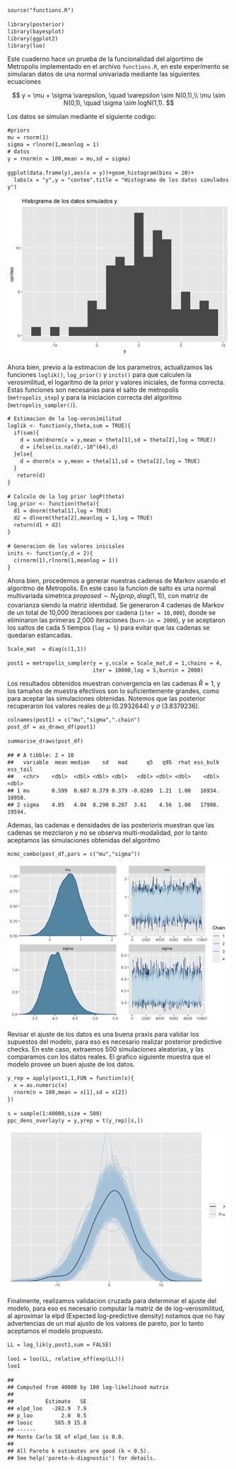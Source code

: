     source("functions.R")

    library(posterior)
    library(bayesplot)
    library(ggplot2)
    library(loo)

Este cuaderno hace un prueba de la funcionalidad del algortimo de
Metropolis implementado en el archivo `functions.R`, en este experimento
se simularan datos de una normal univariada mediante las siguientes
ecuaciones

$$
y = \mu + \sigma \varepsilon, \quad \varepsilon \sim N(0,1),\\
\mu \sim N(0,1), \quad \sigma \sim logN(1,1).
$$

Los datos se simulan mediante el siguiente codigo:

    #priors
    mu = rnorm(1)
    sigma = rlnorm(1,meanlog = 1)
    # datos
    y = rnorm(n = 100,mean = mu,sd = sigma)

    ggplot(data.frame(y),aes(x = y))+geom_histogram(bins = 20)+
      labs(x = "y",y = "conteo",title = "Histograma de los datos simulados y")

![](Readme_files/figure-markdown_strict/unnamed-chunk-2-1.png)

Ahora bien, previo a la estimacion de los parametros, actualizamos las
funciones `loglik()`, `log_prior()` y `inits()` para que calculen la
verosimilitud, el logaritmo de la prior y valores iniciales, de forma
correcta. Estas funciones son necesarias para el salto de metropolis
(`metropolis_step`) y para la iniciacion correcta del algoritmo
(`metropolis_sampler()`).

    # Estimacion de la log-verosimilitud
    loglik <- function(y,theta,sum = TRUE){
      if(sum){
        d = sum(dnorm(x = y,mean = theta[1],sd = theta[2],log = TRUE))
        d = ifelse(is.na(d),-10^(64),d)
      }else{
        d = dnorm(x = y,mean = theta[1],sd = theta[2],log = TRUE)
      }
       return(d)
    }

    # Calculo de la log prior logP(theta)
    log_prior <- function(theta){
      d1 = dnorm(theta[1],log = TRUE)
      d2 = dlnorm(theta[2],meanlog = 1,log = TRUE)
      return(d1 + d2)
    }

    # Generacion de los valores iniciales
    inits <- function(y,d = 2){
      c(rnorm(1),rlnorm(1,meanlog = 1))
    }

Ahora bien, procedemos a generar nuestras cadenas de Markov usando el
algoritmo de Metropolis. En este caso la funcion de salto es una normal
multivariada simetrica $proposed \sim N_2(prop, diag(1,1))$,
con matriz de covarianza siendo la matriz identidad. Se generaron 4
cadenas de Markov de un total de 10,000 iteraciones por cadena
(`iter = 10,000`), donde se eliminaron las primeras 2,000 iteraciones
(`burn-in = 2000`), y se aceptaron los saltos de cada 5 tiempos
(`lag = 5`) para evitar que las cadenas se quedaran estancadas.

    Scale_mat  = diag(c(1,1))

    post1 = metropolis_sampler(y = y,scale = Scale_mat,d = 1,chains = 4,
                               iter = 10000,lag = 5,burnin = 2000)

Los resultados obtenidos muestran convergencia en las cadenas $\hat R \approx 1$, y
los tamaños de muestra efectivos son lo suficientemente grandes, como
para aceptar las simulaciones obtenidas. Notemos que las posterior
recuperaron los valores reales de  $\mu$ (0.2932644) y $\sigma$ (3.8379236).

    colnames(post1) = c("mu","sigma",".chain")
    post_df = as_draws_df(post1)

    summarise_draws(post_df)

    ## # A tibble: 2 × 10
    ##   variable  mean median    sd   mad      q5   q95  rhat ess_bulk ess_tail
    ##   <chr>    <dbl>  <dbl> <dbl> <dbl>   <dbl> <dbl> <dbl>    <dbl>    <dbl>
    ## 1 mu       0.599  0.607 0.379 0.379 -0.0289  1.21  1.00   16934.   18958.
    ## 2 sigma    4.05   4.04  0.290 0.287  3.61    4.56  1.00   17908.   19594.

Ademas, las cadenas e densidades de las posterioris muestran que las
cadenas se mezclaron y no se observa multi-modalidad, por lo tanto
aceptamos las simulaciones obtenidas del algoritmo

    mcmc_combo(post_df,pars = c("mu","sigma"))

![](Readme_files/figure-markdown_strict/unnamed-chunk-6-1.png)

Revisar el ajuste de los datos es una buena praxis para validar los
supuestos del modelo, para eso es necesario realizar posterior
predictive checks. En este caso, extraemos 500 simulaciones aleatorias,
y las comparamos con los datos reales. El grafico siguiente muestra que
el modelo provee un buen ajuste de los datos.

    y_rep = apply(post1,1,FUN = function(x){
      x = as.numeric(x)
      rnorm(n = 100,mean = x[1],sd = x[2])
    })

    s = sample(1:40000,size = 500)
    ppc_dens_overlay(y = y,yrep = t(y_rep)[s,])

![](Readme_files/figure-markdown_strict/unnamed-chunk-7-1.png)

Finalmente, realizamos validacion cruzada para determinar el ajuste del
modelo, para eso es necesario computar la matriz de de
log-verosimilitud, al aproximar la elpd (Expected log-predictive
density) notamos que no hay advertencias de un mal ajusto de los valores
de pareto, por lo tanto aceptamos el modelo propuesto.

    LL = log_lik(y,post1,sum = FALSE)

    loo1 = loo(LL, relative_eff(exp(LL)))
    loo1

    ## 
    ## Computed from 40000 by 100 log-likelihood matrix
    ## 
    ##          Estimate   SE
    ## elpd_loo   -282.9  7.9
    ## p_loo         2.0  0.5
    ## looic       565.9 15.8
    ## ------
    ## Monte Carlo SE of elpd_loo is 0.0.
    ## 
    ## All Pareto k estimates are good (k < 0.5).
    ## See help('pareto-k-diagnostic') for details.
